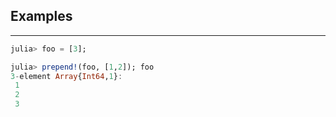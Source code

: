 ## Examples
---
```julia
julia> foo = [3];

julia> prepend!(foo, [1,2]); foo
3-element Array{Int64,1}:
 1
 2
 3
```
